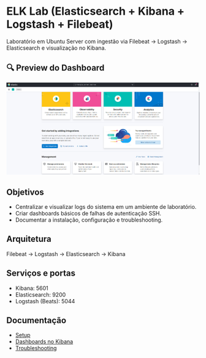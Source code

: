 # ELK Lab (Elasticsearch + Kibana + Logstash + Filebeat)

Laboratório em Ubuntu Server com ingestão via Filebeat → Logstash → Elasticsearch e visualização no Kibana.

## 🔍 Preview do Dashboard

![Dashboard SSH Failures](docs/img/dashboard-ssh-failures.png)

## Objetivos
- Centralizar e visualizar logs do sistema em um ambiente de laboratório.
- Criar dashboards básicos de falhas de autenticação SSH.
- Documentar a instalação, configuração e troubleshooting.

## Arquitetura
Filebeat → Logstash → Elasticsearch → Kibana

## Serviços e portas
- Kibana: 5601
- Elasticsearch: 9200
- Logstash (Beats): 5044

## Documentação
- [Setup](docs/01-setup.md)
- [Dashboards no Kibana](docs/02-kibana-dashboards.md)
- [Troubleshooting](docs/03-troubleshooting.md)


